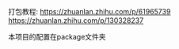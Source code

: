 打包教程:
https://zhuanlan.zhihu.com/p/61965739
https://zhuanlan.zhihu.com/p/130328237

本项目的配置在package文件夹